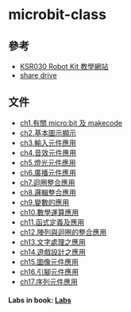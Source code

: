 # microbit-class
## 參考
* [KSR030 Robot Kit 教學網站](http://ksr030.kaise.com.tw/)
* [share drive](https://drive.google.com/drive/folders/1LJuIlmmYV76Wl3VJiFdbzLD7mxaTV4C6?usp=sharing)
##
## 文件
* [ch1.有關 micro:bit 及 makecode](https://github.com/jumbokh/microbit-class/blob/main/doc/FB026/ppt/pFB026_MakeCode-Blocks%E7%A8%8B%E5%BC%8F%E8%A8%AD%E8%A8%88%E6%9C%80%E4%BD%B3%E7%AF%84%E6%9C%AC_%E7%AC%AC1%E7%AB%A0_%E6%95%99%E5%AD%B8%E6%8A%95%E5%BD%B1%E7%89%87.pdf)
* [ch2.基本圖示顯示](https://github.com/jumbokh/microbit-class/blob/main/doc/FB026/ppt/pFB026_MakeCode-Blocks%E7%A8%8B%E5%BC%8F%E8%A8%AD%E8%A8%88%E6%9C%80%E4%BD%B3%E7%AF%84%E6%9C%AC_%E7%AC%AC2%E7%AB%A0_%E6%95%99%E5%AD%B8%E6%8A%95%E5%BD%B1%E7%89%87.pdf)
* [ch3.輸入元件應用](https://github.com/jumbokh/microbit-class/blob/main/doc/FB026/ppt/pFB026_MakeCode-Blocks%E7%A8%8B%E5%BC%8F%E8%A8%AD%E8%A8%88%E6%9C%80%E4%BD%B3%E7%AF%84%E6%9C%AC_%E7%AC%AC3%E7%AB%A0_%E6%95%99%E5%AD%B8%E6%8A%95%E5%BD%B1%E7%89%87.pdf)
* [ch4.音效元件應用](https://github.com/jumbokh/microbit-class/blob/main/doc/FB026/ppt/pFB026_MakeCode-Blocks%E7%A8%8B%E5%BC%8F%E8%A8%AD%E8%A8%88%E6%9C%80%E4%BD%B3%E7%AF%84%E6%9C%AC_%E7%AC%AC4%E7%AB%A0_%E6%95%99%E5%AD%B8%E6%8A%95%E5%BD%B1%E7%89%87.pdf)
* [ch5.燈光元件應用](https://github.com/jumbokh/microbit-class/blob/main/doc/FB026/ppt/pFB026_MakeCode-Blocks%E7%A8%8B%E5%BC%8F%E8%A8%AD%E8%A8%88%E6%9C%80%E4%BD%B3%E7%AF%84%E6%9C%AC_%E7%AC%AC5%E7%AB%A0_%E6%95%99%E5%AD%B8%E6%8A%95%E5%BD%B1%E7%89%87.pdf)
* [ch6.廣播元件應用](https://github.com/jumbokh/microbit-class/blob/main/doc/FB026/ppt/pFB026_MakeCode-Blocks%E7%A8%8B%E5%BC%8F%E8%A8%AD%E8%A8%88%E6%9C%80%E4%BD%B3%E7%AF%84%E6%9C%AC_%E7%AC%AC6%E7%AB%A0_%E6%95%99%E5%AD%B8%E6%8A%95%E5%BD%B1%E7%89%87.pdf)
* [ch7.迴圈整合應用](https://github.com/jumbokh/microbit-class/blob/main/doc/FB026/ppt/pFB026_MakeCode-Blocks%E7%A8%8B%E5%BC%8F%E8%A8%AD%E8%A8%88%E6%9C%80%E4%BD%B3%E7%AF%84%E6%9C%AC_%E7%AC%AC7%E7%AB%A0_%E6%95%99%E5%AD%B8%E6%8A%95%E5%BD%B1%E7%89%87.pdf)
* [ch8.邏輯整合應用](https://github.com/jumbokh/microbit-class/blob/main/doc/FB026/ppt/pFB026_MakeCode-Blocks%E7%A8%8B%E5%BC%8F%E8%A8%AD%E8%A8%88%E6%9C%80%E4%BD%B3%E7%AF%84%E6%9C%AC_%E7%AC%AC8%E7%AB%A0_%E6%95%99%E5%AD%B8%E6%8A%95%E5%BD%B1%E7%89%87.pdf)
* [ch9.變數的應用](https://github.com/jumbokh/microbit-class/blob/main/doc/FB026/ppt/pFB026_MakeCode-Blocks%E7%A8%8B%E5%BC%8F%E8%A8%AD%E8%A8%88%E6%9C%80%E4%BD%B3%E7%AF%84%E6%9C%AC_%E7%AC%AC9%E7%AB%A0_%E6%95%99%E5%AD%B8%E6%8A%95%E5%BD%B1%E7%89%87.pdf)
* [ch10.數學運算應用](https://github.com/jumbokh/microbit-class/blob/main/doc/FB026/ppt/pFB026_MakeCode-Blocks%E7%A8%8B%E5%BC%8F%E8%A8%AD%E8%A8%88%E6%9C%80%E4%BD%B3%E7%AF%84%E6%9C%AC_%E7%AC%AC10%E7%AB%A0_%E6%95%99%E5%AD%B8%E6%8A%95%E5%BD%B1%E7%89%87.pdf)
* [ch11.函式定義及應用](https://github.com/jumbokh/microbit-class/blob/main/doc/FB026/ppt/pFB026_MakeCode-Blocks%E7%A8%8B%E5%BC%8F%E8%A8%AD%E8%A8%88%E6%9C%80%E4%BD%B3%E7%AF%84%E6%9C%AC_%E7%AC%AC11%E7%AB%A0_%E6%95%99%E5%AD%B8%E6%8A%95%E5%BD%B1%E7%89%87.pdf)
* [ch12.陣列與迴圈的整合應用](https://github.com/jumbokh/microbit-class/blob/main/doc/FB026/ppt/pFB026_MakeCode-Blocks%E7%A8%8B%E5%BC%8F%E8%A8%AD%E8%A8%88%E6%9C%80%E4%BD%B3%E7%AF%84%E6%9C%AC_%E7%AC%AC12%E7%AB%A0_%E6%95%99%E5%AD%B8%E6%8A%95%E5%BD%B1%E7%89%87.pdf)
* [ch13.文字處理之應用](https://github.com/jumbokh/microbit-class/blob/main/doc/FB026/ppt/pFB026_MakeCode-Blocks%E7%A8%8B%E5%BC%8F%E8%A8%AD%E8%A8%88%E6%9C%80%E4%BD%B3%E7%AF%84%E6%9C%AC_%E7%AC%AC13%E7%AB%A0_%E6%95%99%E5%AD%B8%E6%8A%95%E5%BD%B1%E7%89%87.pdf)
* [ch14.遊戲設計之應用](https://github.com/jumbokh/microbit-class/blob/main/doc/FB026/ppt/pFB026_MakeCode-Blocks%E7%A8%8B%E5%BC%8F%E8%A8%AD%E8%A8%88%E6%9C%80%E4%BD%B3%E7%AF%84%E6%9C%AC_%E7%AC%AC14%E7%AB%A0_%E6%95%99%E5%AD%B8%E6%8A%95%E5%BD%B1%E7%89%87.pdf)
* [ch15.圖像元件應用](https://github.com/jumbokh/microbit-class/blob/main/doc/FB026/ppt/pFB026_MakeCode-Blocks%E7%A8%8B%E5%BC%8F%E8%A8%AD%E8%A8%88%E6%9C%80%E4%BD%B3%E7%AF%84%E6%9C%AC_%E7%AC%AC15%E7%AB%A0_%E6%95%99%E5%AD%B8%E6%8A%95%E5%BD%B1%E7%89%87.pdf)
* [ch16.引腳元件應用](https://github.com/jumbokh/microbit-class/blob/main/doc/FB026/ppt/pFB026_MakeCode-Blocks%E7%A8%8B%E5%BC%8F%E8%A8%AD%E8%A8%88%E6%9C%80%E4%BD%B3%E7%AF%84%E6%9C%AC_%E7%AC%AC16%E7%AB%A0_%E6%95%99%E5%AD%B8%E6%8A%95%E5%BD%B1%E7%89%87.pdf)
* [ch17.序列元件應用](https://github.com/jumbokh/microbit-class/blob/main/doc/FB026/ppt/pFB026_MakeCode-Blocks%E7%A8%8B%E5%BC%8F%E8%A8%AD%E8%A8%88%E6%9C%80%E4%BD%B3%E7%AF%84%E6%9C%AC_%E7%AC%AC17%E7%AB%A0_%E6%95%99%E5%AD%B8%E6%8A%95%E5%BD%B1%E7%89%87.pdf)
#### Labs in book: [Labs](https://github.com/jumbokh/microbit-class/tree/main/doc/FB026/labs)
##
